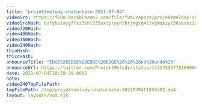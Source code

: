 ```yaml
---
title: "projektmelody-chaturbate-2021-07-04"
videoSrc: https://f000.backblazeb2.com/file/futureporn/projektmelody-chaturbate-2021-07-04.mp4
videoSrcHash: bafybeiasgffxi3znl235axtprwyhtbrjmgvq4lzvgmqxzyz36sbvoii2qq?filename=projektmelody-chaturbate-2021-07-04.mp4
video720Hash: 
video480Hash: 
video360Hash: 
video240Hash: 
thinHash: 
thiccHash: 
announceTitle: "EDGE%20EDGE%20EDGE%20EDGE%20%20%28no%20undo%29"
announceUrl: https://twitter.com/ProjektMelody/status/1411759377816690696
date: 2021-07-04T18:50:39.000Z
note: 
video240TmpFilePath: 
tmpFilePath: /tmp/projektmelody-chaturbate-20210704T185039Z.mp4
layout: layouts/vod.njk
---
```

